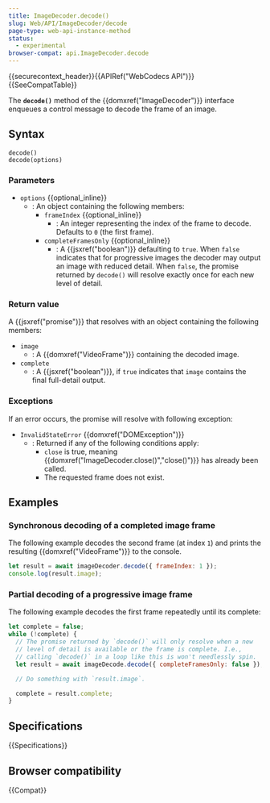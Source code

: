 ```yaml
---
title: ImageDecoder.decode()
slug: Web/API/ImageDecoder/decode
page-type: web-api-instance-method
status:
  - experimental
browser-compat: api.ImageDecoder.decode
---
```


{{securecontext_header}}{{APIRef("WebCodecs API")}}{{SeeCompatTable}}

The **`decode()`** method of the {{domxref("ImageDecoder")}} interface enqueues a control message to decode the frame of an image.

## Syntax

```js-nolint
decode()
decode(options)
```

### Parameters

- `options` {{optional_inline}}
  - : An object containing the following members:
    - `frameIndex` {{optional_inline}}
      - : An integer representing the index of the frame to decode. Defaults to `0` (the first frame).
    - `completeFramesOnly` {{optional_inline}}
      - : A {{jsxref("boolean")}} defaulting to `true`. When `false` indicates that for progressive images the decoder may output an image with reduced detail. When `false`, the promise returned by `decode()` will resolve exactly once for each new level of detail.

### Return value

A {{jsxref("promise")}} that resolves with an object containing the following members:

- `image`
  - : A {{domxref("VideoFrame")}} containing the decoded image.
- `complete`
  - : A {{jsxref("boolean")}}, if `true` indicates that `image` contains the final full-detail output.

### Exceptions

If an error occurs, the promise will resolve with following exception:

- `InvalidStateError` {{domxref("DOMException")}}
  - : Returned if any of the following conditions apply:
    - `close` is true, meaning {{domxref("ImageDecoder.close()","close()")}} has already been called.
    - The requested frame does not exist.

## Examples

### Synchronous decoding of a completed image frame

The following example decodes the second frame (at index `1`) and prints the resulting {{domxref("VideoFrame")}} to the console.

```js
let result = await imageDecoder.decode({ frameIndex: 1 });
console.log(result.image);
```

### Partial decoding of a progressive image frame

The following example decodes the first frame repeatedly until its complete:

```js
let complete = false;
while (!complete) {
  // The promise returned by `decode()` will only resolve when a new
  // level of detail is available or the frame is complete. I.e.,
  // calling `decode()` in a loop like this is won't needlessly spin.
  let result = await imageDecode.decode({ completeFramesOnly: false });

  // Do something with `result.image`.

  complete = result.complete;
}
```

## Specifications

{{Specifications}}

## Browser compatibility

{{Compat}}
